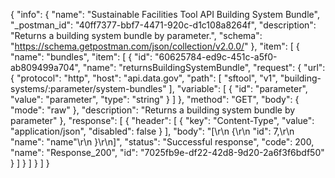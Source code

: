 {
  "info": {
    "name": "Sustainable Facilities Tool API Building System Bundle",
    "_postman_id": "40ff7377-bbf7-4471-920c-d1c108a8264f",
    "description": "Returns a building system bundle by parameter.",
    "schema": "https://schema.getpostman.com/json/collection/v2.0.0/"
  },
  "item": [
    {
      "name": "bundles",
      "item": [
        {
          "id": "60625784-ed9c-451c-a5f0-ab809499a704",
          "name": "returnsBuildingSystemBundle",
          "request": {
            "url": {
              "protocol": "http",
              "host": "api.data.gov",
              "path": [
                "sftool",
                "v1",
                "building-systems/:parameter/system-bundles"
              ],
              "variable": [
                {
                  "id": "parameter",
                  "value": "parameter",
                  "type": "string"
                }
              ]
            },
            "method": "GET",
            "body": {
              "mode": "raw"
            },
            "description": "Returns a building system bundle by parameter"
          },
          "response": [
            {
              "header": [
                {
                  "key": "Content-Type",
                  "value": "application/json",
                  "disabled": false
                }
              ],
              "body": "[\r\n  {\r\n    \"id\": 7,\r\n    \"name\": \"name\"\r\n  }\r\n]",
              "status": "Successful response",
              "code": 200,
              "name": "Response_200",
              "id": "7025fb9e-df22-42d8-9d20-2a6f3f6bdf50"
            }
          ]
        }
      ]
    }
  ]
}